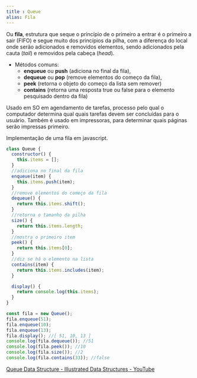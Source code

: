 ```yaml
---
title : Queue
alias: Fila
---
```


Ou **fila**, estrutura que seque o princípio de o primeiro a entrar é o primeiro a sair (FIFO) e segue muito dos princípios da pilha, com a diferença do local onde serão adicionados e removidos elementos, sendo adicionados pela cauta (*tail*) e removidos pela cabeça (*head*).
- Métodos comuns:
	- **enqueue** ou **push** (adiciona no final da fila),
	- **dequeue** ou **pop** (remove elementos do começo da fila),
	- **peek** (retorna o objeto do começo da lista sem remover)
	- **contains** (retorna uma resposta true ou false para o elemento pesquisado dentro da fila)

Usado em SO em agendamento de tarefas, processo pelo qual o computador determina qual quais tarefas devem ser concluídas para o usuário. Também é usado em impressoras, para determinar quais páginas serão impressas primeiro.

Implementação de uma fila em javascript.

```js
class Queue {
  constructor() {
    this.items = [];
  }
  //adiciona no final da fila
  enqueue(item) {
    this.items.push(item);
  }
  //remove elementos do começo da fila
  dequeue() {
    return this.items.shift();
  }
  //retorna o tamanho da pilha
  size() {
    return this.items.length;
  }
  //mostra o primeiro item
  peek() {
    return this.items[0];
  }
  //diz se há o elemento na lista
  contains(item) {
    return this.items.includes(item);
  }

  display() {
    return console.log(this.items);
  }
}

const fila = new Queue();
fila.enqueue(51);
fila.enqueue(10);
fila.enqueue(13);
fila.display(); //[ 51, 10, 13 ]
console.log(fila.dequeue()); //51
console.log(fila.peek()); //10
console.log(fila.size()); //2
console.log(fila.contains(33)); //false
```

[Queue Data Structure - Illustrated Data Structures - YouTube](https://www.youtube.com/watch?v=mDCi1lXd9hc)
